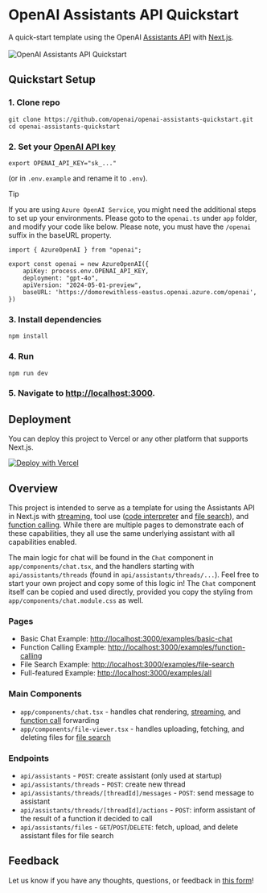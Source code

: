 # OpenAI Assistants API Quickstart

A quick-start template using the OpenAI [Assistants API](https://platform.openai.com/docs/assistants/overview) with [Next.js](https://nextjs.org/docs).
<br/>
<br/>
![OpenAI Assistants API Quickstart](https://github.com/openai/openai-assistants-quickstart/assets/27232/755e85e9-3ea4-421f-b202-3b0c435ea270)

## Quickstart Setup

### 1. Clone repo

```shell
git clone https://github.com/openai/openai-assistants-quickstart.git
cd openai-assistants-quickstart
```

### 2. Set your [OpenAI API key](https://platform.openai.com/api-keys)

```shell
export OPENAI_API_KEY="sk_..."
```
(or in `.env.example` and rename it to `.env`).

> [!TIP]
> If you are using `Azure OpenAI Service`, you might need the additional steps to set up your environments. Please goto to the `openai.ts` under `app` folder, and modify your code like below. Please note, you must have the `/openai` suffix in the baseURL property.

```
import { AzureOpenAI } from "openai";

export const openai = new AzureOpenAI({
    apiKey: process.env.OPENAI_API_KEY,
    deployment: "gpt-4o",
    apiVersion: "2024-05-01-preview",
    baseURL: 'https://domorewithless-eastus.openai.azure.com/openai',
})
```


### 3. Install dependencies

```shell
npm install
```

### 4. Run

```shell
npm run dev
```

### 5. Navigate to [http://localhost:3000](http://localhost:3000).

## Deployment

You can deploy this project to Vercel or any other platform that supports Next.js.

[![Deploy with Vercel](https://vercel.com/button)](https://vercel.com/new/clone?repository-url=https%3A%2F%2Fgithub.com%2Fopenai%2Fopenai-assistants-quickstart&env=OPENAI_API_KEY,OPENAI_ASSISTANT_ID&envDescription=API%20Keys%20and%20Instructions&envLink=https%3A%2F%2Fgithub.com%2Fopenai%2Fopenai-assistants-quickstart%2Fblob%2Fmain%2F.env.example)

## Overview

This project is intended to serve as a template for using the Assistants API in Next.js with [streaming](https://platform.openai.com/docs/assistants/overview/step-4-create-a-run), tool use ([code interpreter](https://platform.openai.com/docs/assistants/tools/code-interpreter) and [file search](https://platform.openai.com/docs/assistants/tools/file-search)), and [function calling](https://platform.openai.com/docs/assistants/tools/function-calling). While there are multiple pages to demonstrate each of these capabilities, they all use the same underlying assistant with all capabilities enabled.

The main logic for chat will be found in the `Chat` component in `app/components/chat.tsx`, and the handlers starting with `api/assistants/threads` (found in `api/assistants/threads/...`). Feel free to start your own project and copy some of this logic in! The `Chat` component itself can be copied and used directly, provided you copy the styling from `app/components/chat.module.css` as well.

### Pages

- Basic Chat Example: [http://localhost:3000/examples/basic-chat](http://localhost:3000/examples/basic-chat)
- Function Calling Example: [http://localhost:3000/examples/function-calling](http://localhost:3000/examples/function-calling)
- File Search Example: [http://localhost:3000/examples/file-search](http://localhost:3000/examples/file-search)
- Full-featured Example: [http://localhost:3000/examples/all](http://localhost:3000/examples/all)

### Main Components

- `app/components/chat.tsx` - handles chat rendering, [streaming](https://platform.openai.com/docs/assistants/overview?context=with-streaming), and [function call](https://platform.openai.com/docs/assistants/tools/function-calling/quickstart?context=streaming&lang=node.js) forwarding
- `app/components/file-viewer.tsx` - handles uploading, fetching, and deleting files for [file search](https://platform.openai.com/docs/assistants/tools/file-search)

### Endpoints

- `api/assistants` - `POST`: create assistant (only used at startup)
- `api/assistants/threads` - `POST`: create new thread
- `api/assistants/threads/[threadId]/messages` - `POST`: send message to assistant
- `api/assistants/threads/[threadId]/actions` - `POST`: inform assistant of the result of a function it decided to call
- `api/assistants/files` - `GET`/`POST`/`DELETE`: fetch, upload, and delete assistant files for file search

## Feedback

Let us know if you have any thoughts, questions, or feedback in [this form](https://docs.google.com/forms/d/e/1FAIpQLScn_RSBryMXCZjCyWV4_ebctksVvQYWkrq90iN21l1HLv3kPg/viewform?usp=sf_link)!

